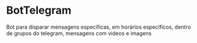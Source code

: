 # BotTelegram
 Bot para disparar mensagens específicas, em horários específicos, dentro de grupos do telegram, mensagens com videos e imagens
